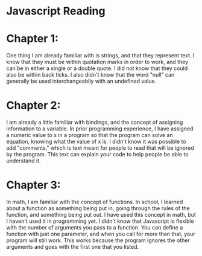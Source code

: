 # Javascript Reading

# Chapter 1: 
One thing I am already familiar with is strings, and that they represent text. I know that they must be within quotation marks in order to work, and they can be in either a single or a double quote. I did not know that they could also be within back ticks. I also didn't know that the word "null" can generally be used interchangeablly with an undefined value. 

# Chapter 2: 
I am already a little familiar with bindings, and the concept of assigning information to a variable. In prior programming experience, I have assigned a numeric value to x in a program so that the program can solve an equation, knowing what the value of x is. I didn't know it was possible to add "comments," which is text meant for people to read that will be ignored by the program. This text can explain your code to help people be able to understand it. 

# Chapter 3: 
In math, I am familiar with the concept of functions. In school, I learned about a function as something being put in, going through the rules of the function, and something being put out. I have used this concept in math, but I haven't used it in programming yet. I didn't know that Javascript is flexible with the number of arguments you pass to a function. You can define a function with just one parameter, and when you call for more than that, your program will still work. This works because the program ignores the other arguments and goes with the first one that you listed. 